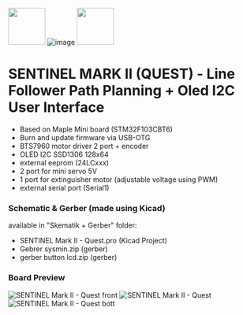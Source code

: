 <img src="https://user-images.githubusercontent.com/50608159/94810004-a8f31e00-041d-11eb-9f57-4d7e2abcf03f.png" height="75" width="75"> ![image](https://user-images.githubusercontent.com/50608159/94809161-654be480-041c-11eb-80e4-5e7739659f5a.png) <img src="https://user-images.githubusercontent.com/50608159/94809387-bc51b980-041c-11eb-9e29-661003ecc64f.png" height="75" width="75">
# SENTINEL MARK II (QUEST) - Line Follower Path Planning + Oled I2C User Interface

- Based on Maple Mini board (STM32F103CBT6)
- Burn and update firmware via USB-OTG
- BTS7960 motor driver 2 port + encoder
- OLED I2C SSD1306 128x64
- external eeprom (24LCxxx)
- 2 port for mini servo 5V
- 1 port for extinguisher motor (adjustable voltage using PWM) 
- external serial port (Serial1)

### Schematic & Gerber (made using Kicad)
available in "Skematik + Gerber" folder:
- SENTINEL Mark II - Quest.pro (Kicad Project)
- Gebrer sysmin.zip (gerber)
- gerber button lcd.zip (gerber)

### Board Preview
![SENTINEL Mark II - Quest front](https://user-images.githubusercontent.com/50608159/94805820-30895e80-0417-11eb-9224-c44c39aa6859.png)
![SENTINEL Mark II - Quest](https://user-images.githubusercontent.com/50608159/94805824-32532200-0417-11eb-9155-993e9da4d6e9.png)
![SENTINEL Mark II - Quest bott](https://user-images.githubusercontent.com/50608159/94805826-33844f00-0417-11eb-890d-b1fb4dd0e205.png)
